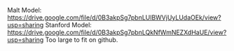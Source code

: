 Malt Model: https://drive.google.com/file/d/0B3akpSg7pbnLUlBWVjUyLUdaOEk/view?usp=sharing
Stanford Model: https://drive.google.com/file/d/0B3akpSg7pbnLQkNfWmNEZXdHaUE/view?usp=sharing
Too large to fit on github.
